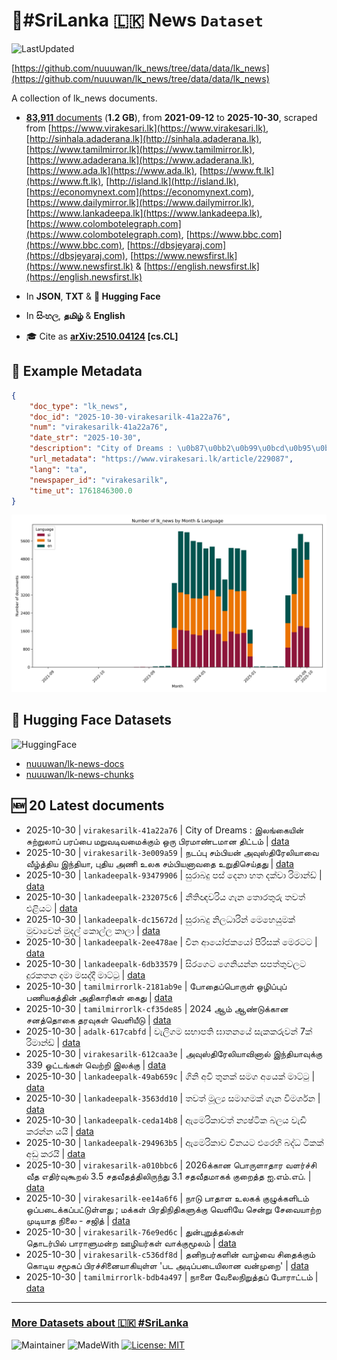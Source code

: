 # 📄#SriLanka 🇱🇰 News `Dataset`

![LastUpdated](https://img.shields.io/badge/last_updated-2025--10--31_01:16:09-green)

[https://github.com/nuuuwan/lk_news/tree/data/data/lk_news](https://github.com/nuuuwan/lk_news/tree/data/data/lk_news)

A collection of lk_news documents.

- [**83,911** documents](https://github.com/nuuuwan/lk_news/tree/data/data/lk_news) (**1.2 GB**), from **2021-09-12** to **2025-10-30**, scraped from [https://www.virakesari.lk](https://www.virakesari.lk), [http://sinhala.adaderana.lk](http://sinhala.adaderana.lk), [https://www.tamilmirror.lk](https://www.tamilmirror.lk), [https://www.adaderana.lk](https://www.adaderana.lk), [https://www.ada.lk](https://www.ada.lk), [https://www.ft.lk](https://www.ft.lk), [http://island.lk](http://island.lk), [https://economynext.com](https://economynext.com), [https://www.dailymirror.lk](https://www.dailymirror.lk), [https://www.lankadeepa.lk](https://www.lankadeepa.lk), [https://www.colombotelegraph.com](https://www.colombotelegraph.com), [https://www.bbc.com](https://www.bbc.com), [https://dbsjeyaraj.com](https://dbsjeyaraj.com), [https://www.newsfirst.lk](https://www.newsfirst.lk) & [https://english.newsfirst.lk](https://english.newsfirst.lk)

- In **JSON**, **TXT** & **🤗 Hugging Face**

- In **සිංහල**, **தமிழ்** & **English**

- 🎓 Cite as **[arXiv:2510.04124](https://arxiv.org/abs/2510.04124) [cs.CL]**

## 📝 Example Metadata

```json
{
    "doc_type": "lk_news",
    "doc_id": "2025-10-30-virakesarilk-41a22a76",
    "num": "virakesarilk-41a22a76",
    "date_str": "2025-10-30",
    "description": "City of Dreams : \u0b87\u0bb2\u0b99\u0bcd\u0b95\u0bc8\u0baf\u0bbf\u0ba9\u0bcd \u0b9a\u0bc1\u0bb1\u0bcd\u0bb1\u0bc1\u0bb2\u0bbe\u0baa\u0bcd \u0baa\u0bb0\u0baa\u0bcd\u0baa\u0bc8 \u0bae\u0bb1\u0bc1\u0bb5\u0b9f\u0bbf\u0bb5\u0bae\u0bc8\u0b95\u0bcd\u0b95\u0bc1\u0bae\u0bcd \u0b92\u0bb0\u0bc1 \u0baa\u0bbf\u0bb0\u0bae\u0bbe\u0ba3\u0bcd\u0b9f\u0bae\u0bbe\u0ba9 \u0ba4\u0bbf\u0b9f\u0bcd\u0b9f\u0bae\u0bcd",
    "url_metadata": "https://www.virakesari.lk/article/229087",
    "lang": "ta",
    "newspaper_id": "virakesarilk",
    "time_ut": 1761846300.0
}
```

![Chart](https://raw.githubusercontent.com/nuuuwan/lk_news/refs/heads/data/data/lk_news/docs_by_month_and_lang.png)

## 🤗 Hugging Face Datasets

![HuggingFace](https://img.shields.io/badge/-HuggingFace-FDEE21?style=for-the-badge&logo=HuggingFace)

- [nuuuwan/lk-news-docs](https://huggingface.co/datasets/nuuuwan/lk-news-docs)
- [nuuuwan/lk-news-chunks](https://huggingface.co/datasets/nuuuwan/lk-news-chunks)

## 🆕 20 Latest documents

- 2025-10-30 | `virakesarilk-41a22a76` | City of Dreams : இலங்கையின் சுற்றுலாப் பரப்பை மறுவடிவமைக்கும் ஒரு பிரமாண்டமான திட்டம் | [data](https://github.com/nuuuwan/lk_news/tree/data/data/lk_news/2020s/2025/2025-10-30-virakesarilk-41a22a76)
- 2025-10-30 | `virakesarilk-3e009a59` | நடப்பு சம்பியன் அவுஸ்திரேலியாவை வீழ்த்திய இந்தியா, புதிய அணி உலக சம்பியனாவதை உறுதிசெய்தது | [data](https://github.com/nuuuwan/lk_news/tree/data/data/lk_news/2020s/2025/2025-10-30-virakesarilk-3e009a59)
- 2025-10-30 | `lankadeepalk-93479906` | සුරාබදු පස් දෙනා හත දක්වා රිමාන්ඩ් | [data](https://github.com/nuuuwan/lk_news/tree/data/data/lk_news/2020s/2025/2025-10-30-lankadeepalk-93479906)
- 2025-10-30 | `lankadeepalk-232075c6` | නීතිඥවරිය ගැන තොරතුරු තවත් එළියට | [data](https://github.com/nuuuwan/lk_news/tree/data/data/lk_news/2020s/2025/2025-10-30-lankadeepalk-232075c6)
- 2025-10-30 | `lankadeepalk-dc15672d` | සුරාබදු නිලධාරින් මෙහෙයුමක් මුවාවෙන් මුදල් කොල්ල කාලා | [data](https://github.com/nuuuwan/lk_news/tree/data/data/lk_news/2020s/2025/2025-10-30-lankadeepalk-dc15672d)
- 2025-10-30 | `lankadeepalk-2ee478ae` | චීන ආයෝජකයෝ පිරිසක් මෙරටට | [data](https://github.com/nuuuwan/lk_news/tree/data/data/lk_news/2020s/2025/2025-10-30-lankadeepalk-2ee478ae)
- 2025-10-30 | `lankadeepalk-6db33579` | සිරගෙට ගෙනියන්න සපත්තුවලට දුරකතන දමා මසද්දී මාට්ටු | [data](https://github.com/nuuuwan/lk_news/tree/data/data/lk_news/2020s/2025/2025-10-30-lankadeepalk-6db33579)
- 2025-10-30 | `tamilmirrorlk-2181ab9e` | போதைப்பொருள் ஒழிப்புப் பணியகத்தின் அதிகாரிகள் கைது | [data](https://github.com/nuuuwan/lk_news/tree/data/data/lk_news/2020s/2025/2025-10-30-tamilmirrorlk-2181ab9e)
- 2025-10-30 | `tamilmirrorlk-cf35de85` | 2024 ஆம் ஆண்டுக்கான சனத்தொகை தரவுகள் வெளியீடு | [data](https://github.com/nuuuwan/lk_news/tree/data/data/lk_news/2020s/2025/2025-10-30-tamilmirrorlk-cf35de85)
- 2025-10-30 | `adalk-617cabfd` | වැලිගම සභාපති ඝාතනයේ සැකකරුවන් 7ක් රිමාන්ඩ් | [data](https://github.com/nuuuwan/lk_news/tree/data/data/lk_news/2020s/2025/2025-10-30-adalk-617cabfd)
- 2025-10-30 | `virakesarilk-612caa3e` | அவுஸ்திரேலியாவினால் இந்தியாவுக்கு 339 ஓட்டங்கள் வெற்றி இலக்கு | [data](https://github.com/nuuuwan/lk_news/tree/data/data/lk_news/2020s/2025/2025-10-30-virakesarilk-612caa3e)
- 2025-10-30 | `lankadeepalk-49ab659c` | ගිනි අවි තුනක් සමග අයෙක් මාට්ටු | [data](https://github.com/nuuuwan/lk_news/tree/data/data/lk_news/2020s/2025/2025-10-30-lankadeepalk-49ab659c)
- 2025-10-30 | `lankadeepalk-3563dd10` | තවත් මූල්‍ය සමාගමක් ගැන විමර්ශන | [data](https://github.com/nuuuwan/lk_news/tree/data/data/lk_news/2020s/2025/2025-10-30-lankadeepalk-3563dd10)
- 2025-10-30 | `lankadeepalk-ceda14b8` | ඇමෙරිකාවත් න්‍යෂ්ටික බලය වැඩි කරන්න යයි | [data](https://github.com/nuuuwan/lk_news/tree/data/data/lk_news/2020s/2025/2025-10-30-lankadeepalk-ceda14b8)
- 2025-10-30 | `lankadeepalk-294963b5` | ඇමෙරිකාව චීනයට එරෙහි බද්ධ ටිකක් අඩු කරයි | [data](https://github.com/nuuuwan/lk_news/tree/data/data/lk_news/2020s/2025/2025-10-30-lankadeepalk-294963b5)
- 2025-10-30 | `virakesarilk-a010bbc6` | 2026க்கான பொருளாதார வளர்ச்சி வீத எதிர்வுகூறல் 3.5 சதவீதத்திலிருந்து 3.1 சதவீதமாகக் குறைத்த ஐ.எம்.எப். | [data](https://github.com/nuuuwan/lk_news/tree/data/data/lk_news/2020s/2025/2025-10-30-virakesarilk-a010bbc6)
- 2025-10-30 | `virakesarilk-ee14a6f6` | நாடு பாதாள உலகக் குழுக்களிடம் ஒப்படைக்கப்பட்டுள்ளது ; மக்கள் பிரதிநிதிகளுக்கு வெளியே சென்று சேவையாற்ற முடியாத நிலை - சஜித் | [data](https://github.com/nuuuwan/lk_news/tree/data/data/lk_news/2020s/2025/2025-10-30-virakesarilk-ee14a6f6)
- 2025-10-30 | `virakesarilk-76e9ed6c` | துன்புறுத்தல்கள் தொடர்பில் பாராளுமன்ற ஊழியர்கள் வாக்குமூலம் | [data](https://github.com/nuuuwan/lk_news/tree/data/data/lk_news/2020s/2025/2025-10-30-virakesarilk-76e9ed6c)
- 2025-10-30 | `virakesarilk-c536df8d` | தனிநபர்களின் வாழ்வை சிதைக்கும் கொடிய சமூகப் பிரச்சினையாகியுள்ள 'பட அடிப்படையிலான வன்முறை' | [data](https://github.com/nuuuwan/lk_news/tree/data/data/lk_news/2020s/2025/2025-10-30-virakesarilk-c536df8d)
- 2025-10-30 | `tamilmirrorlk-bdb4a497` | நாளை வேலைநிறுத்தப் போராட்டம் | [data](https://github.com/nuuuwan/lk_news/tree/data/data/lk_news/2020s/2025/2025-10-30-tamilmirrorlk-bdb4a497)

---

### [More Datasets about 🇱🇰 #SriLanka](https://github.com/nuuuwan/lk_datasets)

![Maintainer](https://img.shields.io/badge/maintainer-nuuuwan-red)
![MadeWith](https://img.shields.io/badge/made_with-python-blue)
[![License: MIT](https://img.shields.io/badge/License-MIT-yellow.svg)](https://opensource.org/licenses/MIT)
